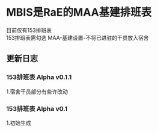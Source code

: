 # MBIS是RaE的MAA基建排班表  
目前仅有153排班表  
153排班表需勾选 MAA-基建设置-不将已进驻的干员放入宿舍  
  
## 更新日志

### 153排班表 Alpha v0.1.1  
1.宿舍干员部分有些许改动

### 153排班表 Alpha v0.1  
1.初始生成
